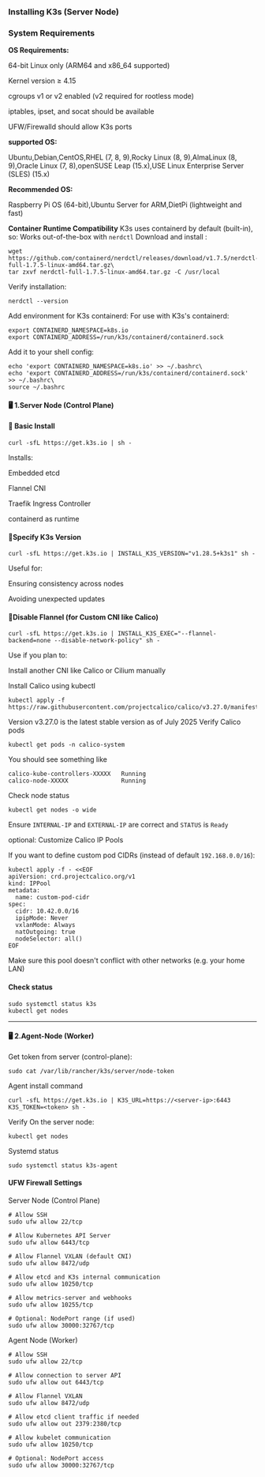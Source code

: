 ### Installing K3s (Server Node)
### System Requirements

**OS Requirements:**

64-bit Linux only (ARM64 and x86_64 supported)

Kernel version ≥ 4.15

cgroups v1 or v2 enabled (v2 required for rootless mode)

iptables, ipset, and socat should be available

UFW/Firewalld should allow K3s ports

**supported OS:**

Ubuntu,Debian,CentOS,RHEL (7, 8, 9),Rocky Linux (8, 9),AlmaLinux (8, 9),Oracle Linux (7, 8),openSUSE Leap (15.x),USE Linux Enterprise Server (SLES) (15.x)

**Recommended OS:**

Raspberry Pi OS (64-bit),Ubuntu Server for ARM,DietPi (lightweight and fast)

**Container Runtime Compatibility**
K3s uses containerd by default (built-in), so:
Works out-of-the-box with `nerdctl`
Download and install :
```
wget https://github.com/containerd/nerdctl/releases/download/v1.7.5/nerdctl-full-1.7.5-linux-amd64.tar.gz\
tar zxvf nerdctl-full-1.7.5-linux-amd64.tar.gz -C /usr/local
```
Verify installation:
```
nerdctl --version
```
Add environment for K3s containerd:
For use with K3s's containerd:
```
export CONTAINERD_NAMESPACE=k8s.io
export CONTAINERD_ADDRESS=/run/k3s/containerd/containerd.sock
```
Add it to your shell config:
```
echo 'export CONTAINERD_NAMESPACE=k8s.io' >> ~/.bashrc\
echo 'export CONTAINERD_ADDRESS=/run/k3s/containerd/containerd.sock' >> ~/.bashrc\
source ~/.bashrc
```
#### 🖥️ 1.Server Node (Control Plane)
#### 🔹 Basic Install
```
curl -sfL https://get.k3s.io | sh -
```
Installs:

Embedded etcd

Flannel CNI

Traefik Ingress Controller

containerd as runtime

#### 🔹Specify K3s Version
```
curl -sfL https://get.k3s.io | INSTALL_K3S_VERSION="v1.28.5+k3s1" sh -
```
Useful for:

Ensuring consistency across nodes

Avoiding unexpected updates

#### 🔹Disable Flannel (for Custom CNI like Calico)
```
curl -sfL https://get.k3s.io | INSTALL_K3S_EXEC="--flannel-backend=none --disable-network-policy" sh -
```
Use if you plan to:

Install another CNI like Calico or Cilium manually

Install Calico using kubectl
```
kubectl apply -f https://raw.githubusercontent.com/projectcalico/calico/v3.27.0/manifests/calico.yaml
```
 Version v3.27.0 is the latest stable version as of July 2025
 Verify Calico pods
 ```
kubectl get pods -n calico-system
```
You should see something like
```
calico-kube-controllers-XXXXX   Running
calico-node-XXXXX               Running
```
Check node status
```
kubectl get nodes -o wide
```
Ensure `INTERNAL-IP` and `EXTERNAL-IP` are correct and `STATUS` is `Ready`

optional: Customize Calico IP Pools

If you want to define custom pod CIDRs (instead of default `192.168.0.0/16`):
```
kubectl apply -f - <<EOF
apiVersion: crd.projectcalico.org/v1
kind: IPPool
metadata:
  name: custom-pod-cidr
spec:
  cidr: 10.42.0.0/16
  ipipMode: Never
  vxlanMode: Always
  natOutgoing: true
  nodeSelector: all()
EOF
```
Make sure this pool doesn't conflict with other networks (e.g. your home LAN)

#### Check status
```
sudo systemctl status k3s
kubectl get nodes
```
---------------------------------------------

#### 🖥️ 2.Agent-Node (Worker)
Get token from server (control-plane):
```
sudo cat /var/lib/rancher/k3s/server/node-token
```
Agent install command
```
curl -sfL https://get.k3s.io | K3S_URL=https://<server-ip>:6443 K3S_TOKEN=<token> sh -
```
Verify
On the server node:
```
kubectl get nodes
```
Systemd status
```
sudo systemctl status k3s-agent
```
#### UFW Firewall Settings
Server Node (Control Plane)
```
# Allow SSH
sudo ufw allow 22/tcp

# Allow Kubernetes API Server
sudo ufw allow 6443/tcp

# Allow Flannel VXLAN (default CNI)
sudo ufw allow 8472/udp

# Allow etcd and K3s internal communication
sudo ufw allow 10250/tcp

# Allow metrics-server and webhooks
sudo ufw allow 10255/tcp

# Optional: NodePort range (if used)
sudo ufw allow 30000:32767/tcp
```
Agent Node (Worker)
```
# Allow SSH
sudo ufw allow 22/tcp

# Allow connection to server API
sudo ufw allow out 6443/tcp

# Allow Flannel VXLAN
sudo ufw allow 8472/udp

# Allow etcd client traffic if needed
sudo ufw allow out 2379:2380/tcp

# Allow kubelet communication
sudo ufw allow 10250/tcp

# Optional: NodePort access
sudo ufw allow 30000:32767/tcp
```
